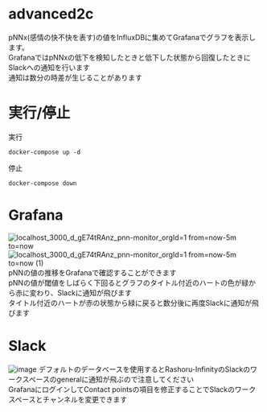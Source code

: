 # advanced2c
pNNx(感情の快不快を表す)の値をInfluxDBに集めてGrafanaでグラフを表示します。  
GrafanaではpNNxの低下を検知したときと低下した状態から回復したときにSlackへの通知を行います  
通知は数分の時差が生じることがあります  

# 実行/停止
実行
```
docker-compose up -d
```
停止
```
docker-compose down
```

# Grafana
![localhost_3000_d_gE74tRAnz_pnn-monitor_orgId=1 from=now-5m to=now](https://user-images.githubusercontent.com/49583698/147467214-ca92d463-23b0-431d-85a2-7270a9699833.png)
![localhost_3000_d_gE74tRAnz_pnn-monitor_orgId=1 from=now-5m to=now (1)](https://user-images.githubusercontent.com/49583698/147468305-9fd84240-b48f-4742-b742-b44e4ee6d47f.png)
pNNの値の推移をGrafanaで確認することができます  
pNNの値が閾値をしばらく下回るとグラフのタイトル付近のハートの色が緑から赤に変わり、Slackに通知が飛びます  
タイトル付近のハートが赤の状態から緑に戻ると数分後に再度Slackに通知が飛びます  

# Slack
![image](https://user-images.githubusercontent.com/49583698/147468376-5e2c90e7-851f-4bf5-94ee-673d3ba2faab.png)
デフォルトのデータベースを使用するとRashoru-InfinityのSlackのワークスペースのgeneralに通知が飛ぶので注意してください  
GrafanaにログインしてContact pointsの項目を修正することでSlackのワークスペースとチャンネルを変更できます  
